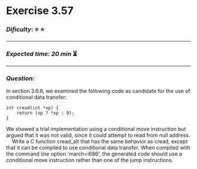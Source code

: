 Exercise 3.57
==============

### ***Dificulty***: :star: :star:

---

### ***Expected time***: ***20 min*** :hourglass_flowing_sand:

---

### ***Question***:
In section 3.6.6, we examined the following code as candidate for the use of conditional data transfer:

```
int cread(int *xp) {
    return (xp ? *xp : 0);
}  
```

We showed a trial implementation using a conditional move instruction but argued that it was not valid, since it could attempt to read from null address.  
&nbsp;&nbsp;&nbsp;&nbsp;Write a C function cread_alt that has the same behavior as cread, except that it can be compiled to use conditional data transfer. When compiled with the command line option 'march=i686', the generated code should use a conditional move instruction rather than one of the jump instructions.
